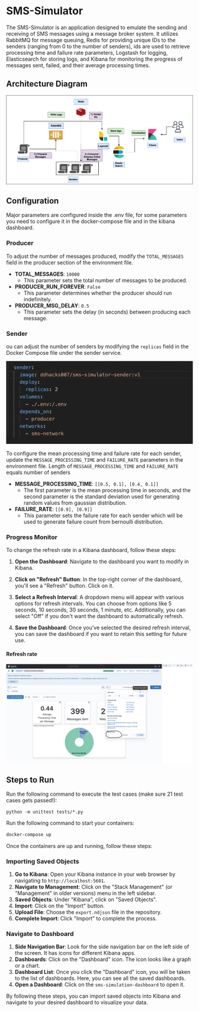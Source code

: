 # SMS-Simulator

The SMS-Simulator is an application designed to emulate the sending and receiving of SMS messages using a message broker system. It utilizes RabbitMQ for message queuing, Redis for providing unique IDs to the senders (ranging from 0 to the number of senders), ids are used to retrieve processing time and failure rate parameters, Logstash for logging, Elasticsearch for storing logs, and Kibana for monitoring the progress of messages sent, failed, and their average processing times.

## Architecture Diagram

![Architecture Diagram](./screenshots/Architecture.png)

## Configuration

Major parameters are configured inside the .env file, for some parameters you need to configure it in the docker-compose file and in the kibana dashboard.

### Producer

To adjust the number of messages produced, modify the `TOTAL_MESSAGES` field in the producer section of the environment file.

- **TOTAL_MESSAGES**: `10000`
  - This parameter sets the total number of messages to be produced.
- **PRODUCER_RUN_FOREVER**: `False`
  - This parameter determines whether the producer should run indefinitely.
- **PRODUCER_MSG_DELAY**: `0.5`
  - This parameter sets the delay (in seconds) between producing each message.

### Sender

ou can adjust the number of senders by modifying the `replicas` field in the Docker Compose file under the sender service.

![Screenshot of the sender service inside the docker-compose file ](./screenshots/Screenshot.png)

To configure the mean processing time and failure rate for each sender, update the `MESSAGE_PROCESSING_TIME` and `FAILURE_RATE` parameters in the environment file. Length of `MESSAGE_PROCESSING_TIME` and `FAILURE_RATE` equals number of senders

- **MESSAGE_PROCESSING_TIME**: `[[0.5, 0.1], [0.4, 0.1]]`
  - The first parameter is the mean processing time in seconds, and the second parameter is the standard deviation used for generating random values from gaussian distribution.
- **FAILURE_RATE**: `[[0.9], [0.9]]`
  - This parameter sets the failure rate for each sender which will be used to generate failure count from bernoulli distribution.

### Progress Monitor

To change the refresh rate in a Kibana dashboard, follow these steps:

1. **Open the Dashboard**: Navigate to the dashboard you want to modify in Kibana.

2. **Click on "Refresh" Button**: In the top-right corner of the dashboard, you'll see a "Refresh" button. Click on it.

3. **Select a Refresh Interval**: A dropdown menu will appear with various options for refresh intervals. You can choose from options like 5 seconds, 10 seconds, 30 seconds, 1 minute, etc. Additionally, you can select "Off" if you don't want the dashboard to automatically refresh.

4. **Save the Dashboard**: Once you've selected the desired refresh interval, you can save the dashboard if you want to retain this setting for future use.

#### Refresh rate

![](./screenshots/kibana.png)

## Steps to Run

Run the following command to execute the test cases (make sure 21 test cases gets passed!):

```
python -m unittest tests/*.py
```

Run the following command to start your containers:

```sh
docker-compose up
```

Once the containers are up and running, follow these steps:

### Importing Saved Objects

1. **Go to Kibana**: Open your Kibana instance in your web browser by navigating to `http://localhost:5601`.
2. **Navigate to Management**: Click on the "Stack Management" (or "Management" in older versions) menu in the left sidebar.
3. **Saved Objects**: Under "Kibana", click on "Saved Objects".
4. **Import**: Click on the "Import" button.
5. **Upload File**: Choose the `export.ndjson` file in the repository.
6. **Complete Import**: Click "Import" to complete the process.

### Navigate to Dashboard

1. **Side Navigation Bar**: Look for the side navigation bar on the left side of the screen. It has icons for different Kibana apps.
2. **Dashboards**: Click on the "Dashboard" icon. The icon looks like a graph or a chart.
3. **Dashboard List**: Once you click the "Dashboard" icon, you will be taken to the list of dashboards. Here, you can see all the saved dashboards.
4. **Open a Dashboard**: Click on the `sms-simulation-dashboard` to open it.

By following these steps, you can import saved objects into Kibana and navigate to your desired dashboard to visualize your data.

